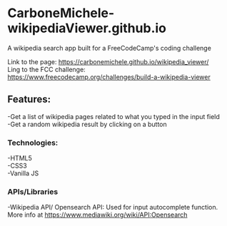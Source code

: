 # CarboneMichele-wikipediaViewer.github.io  
A wikipedia search app built for a FreeCodeCamp's coding challenge  

Link to the page: https://carbonemichele.github.io/wikipedia_viewer/  
Ling to the FCC challenge: https://www.freecodecamp.org/challenges/build-a-wikipedia-viewer  

## Features:  

-Get a list of wikipedia pages related to what you typed in the input field    
-Get a random wikipedia result by clicking on a button   

### Technologies:  

-HTML5  
-CSS3  
-Vanilla JS  

### APIs/Libraries  

-Wikipedia API/ Opensearch API: Used for input autocomplete function. More info at  <https://www.mediawiki.org/wiki/API:Opensearch>  
 
